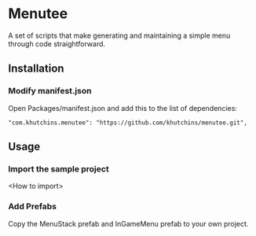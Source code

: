 # Menutee

A set of scripts that make generating and maintaining a simple menu through code straightforward.

## Installation

### Modify manifest.json

Open Packages/manifest.json and add this to the list of dependencies:

```
"com.khutchins.menutee": "https://github.com/khutchins/menutee.git",
```

## Usage

### Import the sample project

\<How to import>

### Add Prefabs

Copy the MenuStack prefab and InGameMenu prefab to your own project.

